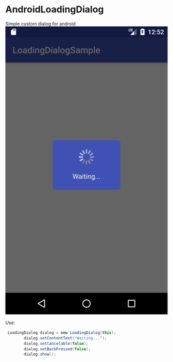 # AndroidLoadingDialog
Simple custom dialog for android
![alt text](https://raw.githubusercontent.com/NLCodeTeam/AndroidLoadingDialog/master/Screenshot.png)

Use:
```Java
 LoadingDialog dialog = new LoadingDialog(this);
        dialog.setContentText("Waiting...");
        dialog.setCancelable(false);
        dialog.setBackPressed(false);
        dialog.show();
```
